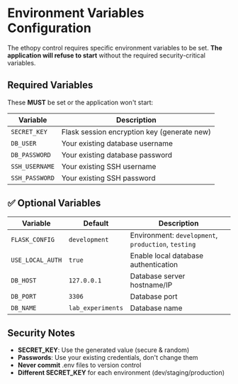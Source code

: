 # Environment Variables Configuration

The ethopy control requires specific environment variables to be set. **The application will refuse to start** without the required security-critical variables.

## Required Variables

These **MUST** be set or the application won't start:

| Variable | Description |
|----------|-------------|
| `SECRET_KEY` | Flask session encryption key (generate new) |
| `DB_USER` | Your existing database username |
| `DB_PASSWORD` | Your existing database password |
| `SSH_USERNAME` | Your existing SSH username |
| `SSH_PASSWORD` | Your existing SSH password |

## ✅ Optional Variables

| Variable | Default | Description |
|----------|---------|-------------|
| `FLASK_CONFIG` | `development` | Environment: `development`, `production`, `testing` |
| `USE_LOCAL_AUTH` | `true` | Enable local database authentication |
| `DB_HOST` | `127.0.0.1` | Database server hostname/IP |
| `DB_PORT` | `3306` | Database port |
| `DB_NAME` | `lab_experiments` | Database name |


## Security Notes

- **SECRET_KEY**: Use the generated value (secure & random)
- **Passwords**: Use your existing credentials, don't change them
- **Never commit** .env files to version control
- **Different SECRET_KEY** for each environment (dev/staging/production)
